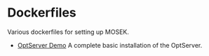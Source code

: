 # Dockerfiles

Various dockerfiles for setting up MOSEK.

* [OptServer Demo](./optserver-demo/) A complete basic installation of the OptServer.
